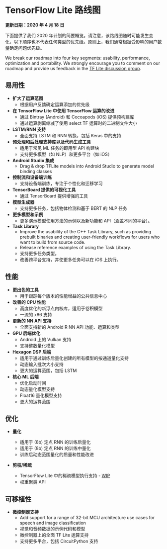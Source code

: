 # TensorFlow Lite 路线图

**更新日期：2020 年 4 月 18 日**

下面提供了我们 2020 年计划的简要概览。请注意，该路线图随时可能发生变化，以下顺序也不代表任何类型的优先级。原则上，我们通常根据受影响的用户数量确定问题优先级。

We break our roadmap into four key segments: usability, performance, optimization and portability. We strongly encourage you to comment on our roadmap and provide us feedback in the [TF Lite discussion group](https://groups.google.com/a/tensorflow.org/g/tflite).

## 易用性

- **扩大了运算范围**
    - 根据用户反馈确定运算添加的优先级
- **在 TensorFlow Lite 中使用 TensorFlow 运算的改进**
    - 通过 Bintray (Android) 和 Cocoapods (iOS) 提供预构建库
    - 通过运算剥离缩减了使用 select TF 运算时的二进制文件大小
- **LSTM/RNN 支持**
    - 全面支持 LSTM 和 RNN 转换，包括 Keras 中的支持
- **预处理和后处理支持库以及代码生成工具**
    - 适用于常见 ML 任务的即用型 API 构建块
    - 支持更多模型（如 NLP）和更多平台（如 iOS）
- **Android Studio 集成**
    - Drag &amp; drop TFLite models into Android Studio to generate model binding classes
- **控制流和设备端训练**
    - 支持设备端训练，专注于个性化和迁移学习
- **TensorBoard 提供的可视化工具**
    - 通过 TensorBoard 提供增强的工具
- **模型生成器**
    - 支持更多任务，包括物体检测和基于 BERT 的 NLP 任务
- **更多模型和示例**
    - 更多演示模型使用方法的示例以及新功能和 API（涵盖不同的平台）。
- **Task Library**
    - Improve the usability of the C++ Task Library, such as providing prebuilt binaries and creating user-friendly workflows for users who want to build from source code.
    - Release reference examples of using the Task Library.
    - 支持更多任务类型。
    - 改善跨平台支持，并使更多任务可以在 iOS 上执行。

## 性能

- **更出色的工具**
    - 用于跟踪每个版本的性能增益的公共信息中心
- **改善的 CPU 性能**
    - 高度优化的新浮点内核库，适用于卷积模型
    - 一流的 x86 支持
- **更新的 NN API 支持**
    - 全面支持新的 Android R NN API 功能、运算和类型
- **GPU 后端优化**
    - Android 上的 Vulkan 支持
    - 支持整数量化模型
- **Hexagon DSP 后端**
    - 适用于通过训练后量化创建的所有模型的按通道量化支持
    - 动态输入批次大小支持
    - 更大的运算范围，包括 LSTM
- **核心 ML 后端**
    - 优化启动时间
    - 动态量化模型支持
    - Float16 量化模型支持
    - 更大的运算范围

## 优化

- **量化**

    - 适用于 (8b) 定点 RNN 的训练后量化
    - 适用于 (8b) 定点 RNN 的训练中量化
    - 训练后动态范围量化的质量和性能改进

- **剪枝/稀疏**

    - TensorFlow Lite 中的稀疏模型执行支持 - [WIP](https://github.com/tensorflow/model-optimization/issues/173)
    - 权重聚类 API

## 可移植性

- **微控制器支持**
    - Add support for a range of 32-bit MCU architecture use cases for speech and image classification
    - 视觉和音频数据的示例代码和模型
    - 微控制器上的全面 TF Lite 运算支持
    - 支持更多平台，包括 CircuitPython 支持
